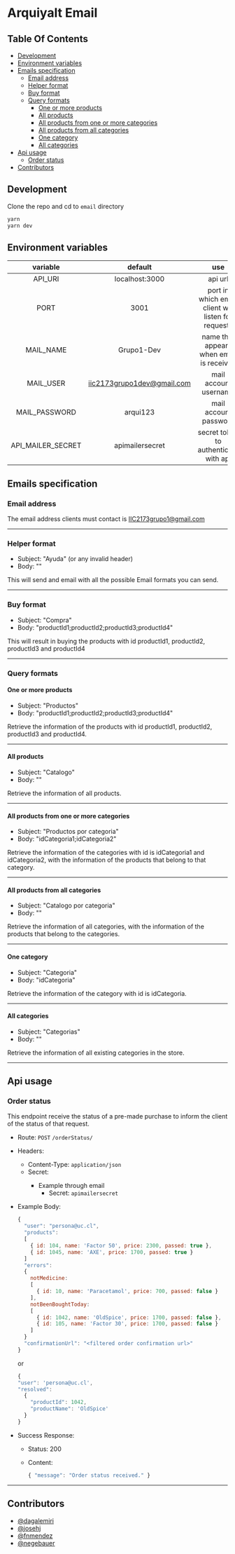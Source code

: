 # Arquiyalt Email

## Table Of Contents

- [Development](#development)
- [Environment variables](#environment-variables)
- [Emails specification](#emails-specification)
  - [Email address](#email-address)
  - [Helper format](#helper-format)
  - [Buy format](#buy-format)
  - [Query formats](#email-formats)
    - [One or more products](#one-or-more-products)
    - [All products](#all-products)
    - [All products from one or more categories](#All-products-from-one-or-more-categories)
    - [All products from all categories](#All-products-from-all-categories)
    - [One category](#one-category)
    - [All categories](#all-categories)
- [Api usage](#api-usage)
  - [Order status](#order-status)
- [Contributors](#contributors)

## Development

Clone the repo and cd to `email` directory

```bash
yarn
yarn dev
```

## Environment variables

|variable|default|use|
|:-:|:-:|:-:|
|API_URI|localhost:3000|api url|
|PORT|3001|port in which email client will listen for requests|
|MAIL_NAME|Grupo1-Dev|name that appears when email is received|
|MAIL_USER|iic2173grupo1dev@gmail.com|mail account username|
|MAIL_PASSWORD|arqui123|mail account password|
|API_MAILER_SECRET|apimailersecret|secret token to authenticate with api|

## Emails specification

### Email address

The email address clients must contact is IIC2173grupo1@gmail.com

***

### Helper format

- Subject: "Ayuda" (or any invalid header)
- Body: ""

This will send and email with all the possible Email formats you can send.

***

### Buy format

- Subject: "Compra"
- Body: "productId1;productId2;productId3;productId4"

This will result in buying the products with id productId1, productId2, productId3 and productId4
<!---
- Reponse:
-->
<EJEMPLO DE RESPUESTA DEL MAIL>

***

### Query formats

#### One or more products

- Subject: "Productos"
- Body: "productId1;productId2;productId3;productId4"

Retrieve the information of the products with id productId1, productId2, productId3 and productId4.

***

#### All products

- Subject: "Catalogo"
- Body: ""

Retrieve the information of all products.

***

#### All products from one or more categories

- Subject: "Productos por categoria"
- Body: "idCategoria1;idCategoria2"

Retrieve the information of the categories with id is idCategoria1 and idCategoria2, with the information of the products that belong to that category.

***

#### All products from all categories

- Subject: "Catalogo por categoria"
- Body: ""

Retrieve the information of all categories, with the information of the products that belong to the categories.

***

#### One category

- Subject: "Categoria"
- Body: "idCategoria"

Retrieve the information of the category with id is idCategoria.

***

#### All categories

- Subject: "Categorias"
- Body: ""

Retrieve the information of all existing categories in the store.

***

## Api usage

### Order status

This endpoint receive the status of a pre-made purchase to inform the client of the status of that request.

- Route: `POST` `/orderStatus/`

- Headers:
  - Content-Type: `application/json`
  - Secret: <secret>
    - Example through email
      - Secret: `apimailersecret`

- Example Body:

  ```javascript
  {
    "user": "persona@uc.cl",
    "products":
    [
      { id: 104, name: 'Factor 50', price: 2300, passed: true },
      { id: 1045, name: 'AXE', price: 1700, passed: true }
    ]
    "errors":
    {
      notMedicine:
      [
        { id: 10, name: 'Paracetamol', price: 700, passed: false }
      ],
      notBeenBoughtToday:
      [
        { id: 1042, name: 'OldSpice', price: 1700, passed: false },
        { id: 105, name: 'Factor 30', price: 1700, passed: false }
      ]
    }
    "confirmationUrl": "<filtered order confirmation url>"
  }
  ```
  or

  ```javascript
  {
  "user": 'persona@uc.cl',
  "resolved":
    {
      "productId": 1042,
      "productName": 'OldSpice'
    }
  }
  ```

- Success Response:

  - Status: 200
  - Content:

    ```javascript
    { "message": "Order status received." }
    ```

***

## Contributors

- [@dagalemiri](https://github.com/dagalemiri)
- [@josehj](https://github.com/josehj)
- [@fnmendez](https://github.com/fnmendez)
- [@negebauer](https://github.com/negebauer)
